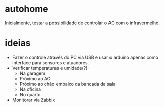 # autohome
Inicialmente, testar a possibilidade de controlar o AC com o infravermelho.

# ideias
- Fazer o controle através do PC via USB e usar o arduino apenas como interface para sensores e atuadores.
- Verificar temperaturas e umidade(?):
  - Na garagem
  - Próximo ao AC
  - Próximo ao chão embaixo da bancada da sala
  - Na oficina
  - No quarto
- Monitorar via Zabbix

